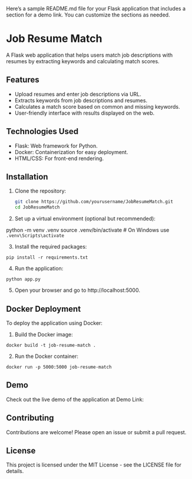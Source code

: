 Here’s a sample README.md file for your Flask application that includes a section for a demo link. You can customize the sections as needed.

# Job Resume Match

A Flask web application that helps users match job descriptions with resumes by extracting keywords and calculating match scores.

## Features

- Upload resumes and enter job descriptions via URL.
- Extracts keywords from job descriptions and resumes.
- Calculates a match score based on common and missing keywords.
- User-friendly interface with results displayed on the web.

## Technologies Used

- Flask: Web framework for Python.
- Docker: Containerization for easy deployment.
- HTML/CSS: For front-end rendering.

## Installation

1. Clone the repository:
   ```bash
   git clone https://github.com/yourusername/JobResumeMatch.git
   cd JobResumeMatch

2. Set up a virtual environment (optional but recommended):

python -m venv .venv
source .venv/bin/activate  # On Windows use `.venv\Scripts\activate`


3. Install the required packages:

`pip install -r requirements.txt`


4. Run the application:

`python app.py`


5. Open your browser and go to http://localhost:5000.

## Docker Deployment

To deploy the application using Docker:

1. Build the Docker image:

`docker build -t job-resume-match .`


2. Run the Docker container:

`docker run -p 5000:5000 job-resume-match`

## Demo

Check out the live demo of the application at Demo Link: 

## Contributing

Contributions are welcome! Please open an issue or submit a pull request.

## License

This project is licensed under the MIT License - see the LICENSE file for details.
